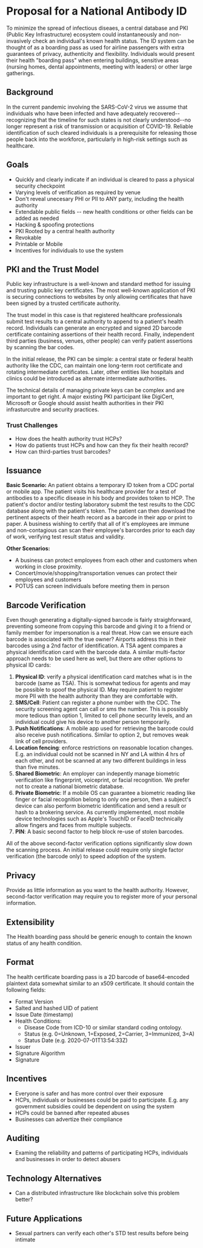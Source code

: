 # Proposal for a National Antibody ID
To minimize the spread of infectious diseaes, a central database and PKI (Public Key Infrastructure) ecosystem could instantaneously and non-invasively check an individual's known health status. The ID system can be thought of as a boarding pass as used for airline passengers with extra guarantees of privacy, authenticity and flexibility. Individuals would present their health "boarding pass" when entering buildings, sensitive areas (nursing homes, dental appointments, meeting with leaders) or other large gatherings.

## Background
In the current pandemic involving the SARS-CoV-2 virus we assume that individuals who have been infected and have adequately recovered--recognizing that the timeline for such states is not clearly understood--no longer represent a risk of transmission or acquisition of COVID-19. Reliable identification of such cleared individuals is a prerequisite for releasing those people back into the workforce, particularly in high-risk settings such as healthcare.

## Goals
- Quickly and clearly indicate if an individual is cleared to pass a physical security checkpoint
- Varying levels of verification as required by venue
- Don't reveal unecesary PHI or PII to ANY party, including the health authority
- Extendable public fields -- new health conditions or other fields can be added as needed
- Hacking & spoofing protections
- PKI Rooted by a central health authority
- Revokable
- Printable or Mobile
- Incentives for individuals to use the system

## PKI and the Trust Model
Public key infrastructure is a well-known and standard method for issuing and trusting public key certificates. The most well-known application of PKI is securing connections to websites by only allowing certificates that have been signed by a trusted certificate authority. 

The trust model in this case is that registered healthcare professionals submit test results to a central authority to append to a patient's health record. Individuals can generate an encrypted and signed 2D barcode certificate containing assertions of their health record. Finally, independent third parties (business, venues, other people) can verify patient assertions by scanning the bar codes. 

In the initial release, the PKI can be simple: a central state or federal health authority like the CDC, can maintain one long-term root certificate and rotating intermediate certificates. Later, other entities like hospitals and clinics could be introduced as alternate intermediate authorities. 

The technical details of managing private keys can be complex and are important to get right. A major existing PKI participant like DigiCert, Microsoft or Google should assist health authorities in their PKI infrasturcutre and security practices.

### Trust Challenges
- How does the health authority trust HCPs?
- How do patients trust HCPs and how can they fix their health record?
- How can third-parties trust barcodes?

## Issuance
**Basic Scenario:** An patient obtains a temporary ID token from a CDC portal or mobile app. The patient visits his healthcare provider for a test of antibodies to a specific disease in his body and provides token to HCP. The patient's doctor and/or testing laboratory submit the test results to the CDC database along with the patient's token. The patient can then download the pertinent aspects of their heath record as a barcode in their app or print to paper. A business wishing to certify that all of it's employees are immune and non-contagious can scan their employee's barcordes prior to each day of work, verifying test result status and validity.

**Other Scenarios:** 
- A business can protect employees from each other and customers when working in close proximity.
- Concert/movie/shopping/transportation venues can protect their employees and customers
- POTUS can screen individuals before meeting them in person

## Barcode Verification
Even though generating a digitally-signed barcode is fairly straighforward, preventing someone from copying this barcode and giving it to a friend or family member for impersonation is a real threat. How can we ensure each barcode is associated with the true owner? Airports address this in their barcodes using a 2nd factor of identification. A TSA agent compares a physical identification card with the barcode data. A similar multi-factor approach needs to be used here as well, but there are other options to physical ID cards:

1. **Physical ID**: verify a physical identification card matches what is in the barcode (same as TSA). This is somewhat tedious for agents and may be possible to spoof the physical ID. May require patient to register more PII with the health authority than they are comfortable with. 
2. **SMS/Cell**: Patient can register a phone number with the CDC. The security screening agent can call or sms the number. This is possibly more tedious than option 1, limited to cell phone security levels, and an individual could give his device to another person temporarily. 
3. **Push Notifications**: A mobile app used for retrieving the barcode could also receive push notifications. Similar to option 2, but removes weak link of cell providers.
4. **Location fencing**: enforce restrictions on reasonable location changes. E.g. an individual could not be scanned in NY and LA within 4 hrs of each other, and not be scanned at any two different buildings in less than five minutes. 
5. **Shared Biometric**: An employer can indepently manage biometric verification like fingerprint, voiceprint, or facial recognition. We prefer not to create a national biometric database. 
6. **Private Biometric**: If a mobile OS can guarantee a biometric reading like finger or facial recognition belong to only one person, then a subject's device can also perform biometric identification and send a result or hash to a brokering service. As currently implemented, most mobile device technologies such as Apple's TouchID or FaceID technically allow fingers and faces from multiple subjects.
7. **PIN**: A basic second factor to help block re-use of stolen barcodes.

All of the above second-factor verification options significantly slow down the scanning process. An initial release could require only single factor verification (the barcode only) to speed adoption of the system. 

## Privacy
Provide as little information as you want to the health authority. However, second-factor verification may require you to register more of your personal information. 

## Extensibility
The Health boarding pass should be generic enough to contain the known status of any health condition. 

## Format
The health certificate boarding pass is a 2D barcode of base64-encoded plaintext data somewhat similar to an x509 certificate. It should contain the following fields:
- Format Version
- Salted and hashed UID of patient
- Issue Date (timestamp)
- Health Conditions:
  - Disease Code from ICD-10 or similar standard coding ontology.
  - Status (e.g. 0=Unknown, 1=Exposed, 2=Carrier, 3=Immunized, 3=A)
  - Status Date (e.g. 2020-07-01T13:54:33Z)
- Issuer
- Signature Algorithm
- Signature

## Incentives
- Everyone is safer and has more control over their exposure
- HCPs, individuals or businesses could be paid to participate. E.g. any government subsidies could be dependent on using the system
- HCPs could be banned after repeated abuses
- Businesses can advertize their compliance

## Auditing
- Examing the reliability and patterns of participating HCPs, individuals and businesses in order to detect abusers

## Technology Alternatives
- Can a distributed infrastructure like blockchain solve this problem better?

## Future Applications
- Sexual partners can verify each other's STD test results before being intimate

